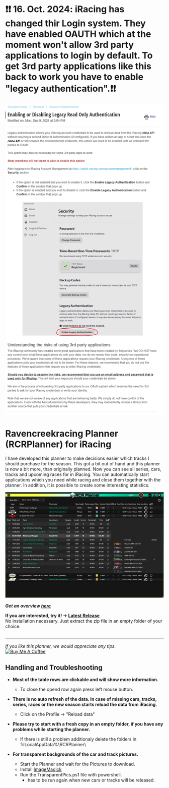 # ❗❗ 16. Oct. 2024: iRacing has changed thir Login system. They have enabled OAUTH which at the moment won't allow 3rd party applications to login by default. To get 3rd party applications like this back to work you have to enable "legacy authentication".❗❗
![legacy login](/doc/images/legacylogin.png)

# Ravencreekracing Planner (RCRPlanner) for iRacing
I have developed this planner to make decisions easier which tracks I should purchase for the season.
This got a bit out of hand and this planner is now a bit more, than originally planned. 
Now you can see all series, cars, tracks and upcoming races for in iRacing.
You can automatically start applications which you need while racing and close them together with the planner.
In addition, it is possible to create some interesting statistics.

![Races](/doc/images/races.png)

***Get an overview [here](/../../wiki/Overview)***

**If you are interested, try it! -> [Latest Release](/../../releases/latest)** <br />
No installation necessary. Just extract the zip file in an empty folder of your choice.
<br />
<br />
___ 
*If you like this planner, we would appreciate any tips.*
<br /><a href="https://www.buymeacoffee.com/RCRacing" target="_blank"><img src="https://cdn.buymeacoffee.com/buttons/v2/default-green.png" alt="Buy Me A Coffee" style="height: 40px !important;width: 162px !important;" ></a>

## Handling and Troubleshooting 

* **Most of the table rows are clickable and will show more information.**
   * To close the opend row again press left mouse button.

* **There is no auto refresh of the data. In case of missing cars, tracks, series, races or the new season starts reload the data from iRacing.**
    * Click on the Profile -> "Reload data"

* **Please try to start with a fresh copy in an empty folder, if you have any problems while starting the planner.**
    * If there is still a problem additionaly delete the folders in %LocalAppData%\RCRPlanner\

* **For transparent backgrounds of the car and track pictures.** 
    * Start the Planner and wait for the Pictures to download.
    * Install [ImageMagick](https://imagemagick.org/)
    * Run the TransparentPics.ps1 file with powershell.
        * has to be run again when new cars or tracks will be released.

